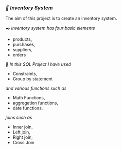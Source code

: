 ### ***:beginner: Inventory System***
The aim of this project is to create an inventory system.

_:black_nib:  inventory system has four basic elements_ 
- products, 
- purchases, 
- suppliers,
- orders

_:page_with_curl: In this SQL Project I have used_ 
- Constraints,
- Group by statement

_and various functions such as_ 
- Math Functions,
- aggregation functions,
- date functions.

_joins such as_ 
- Inner join,
- Left join,
- Right join,
- Cross Join

